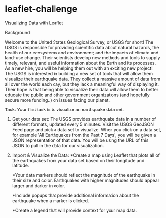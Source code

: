 # leaflet-challenge
Visualizing Data with Leaflet

Background

Welcome to the United States Geological Survey, or USGS for short! The USGS is responsible for providing scientific data about natural hazards, the health of our ecosystems and environment; and the impacts of climate and land-use change. Their scientists develop new methods and tools to supply timely, relevant, and useful information about the Earth and its processes. As a new hire, you will be helping them out with an exciting new project!
The USGS is interested in building a new set of tools that will allow them visualize their earthquake data. They collect a massive amount of data from all over the world each day, but they lack a meaningful way of displaying it. Their hope is that being able to visualize their data will allow them to better educate the public and other government organizations (and hopefully secure more funding..) on issues facing our planet.

Task: Your first task is to visualize an earthquake data set.
1. Get your data set: The USGS provides earthquake data in a number of different formats, updated every 5 minutes. Visit the USGS GeoJSON Feed page and pick a data set to visualize. When you click on a data set, for example 'All Earthquakes from the Past 7 Days', you will be given a JSON representation of that data. You will be using the URL of this JSON to pull in the data for our visualization.

2. Import & Visualize the Data: 
      *Create a map using Leaflet that plots all of the earthquakes from your data set based on their longitude and latitude.


      *Your data markers should reflect the magnitude of the earthquake in their size and color. Earthquakes with higher magnitudes should appear larger and darker in color.


      *Include popups that provide additional information about the earthquake when a marker is clicked.


      *Create a legend that will provide context for your map data.
